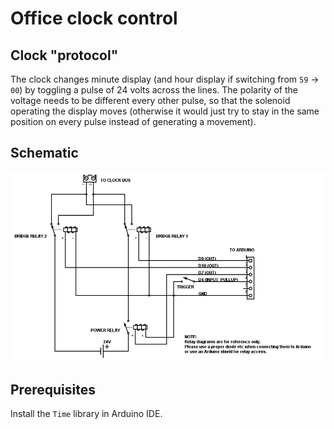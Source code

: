 # Office clock control

## Clock "protocol"

The clock changes minute display (and hour display if switching from `59` -> `00`)
by toggling a pulse of 24 volts across the lines. The polarity of the voltage
needs to be different every other pulse, so that the solenoid operating the
display moves (otherwise it would just try to stay in the same position on every
pulse instead of generating a movement).

## Schematic

![](schematic.png?raw=true)

## Prerequisites

Install the `Time` library in Arduino IDE.
